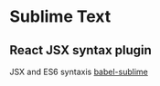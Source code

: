 # Sublime Text

## React JSX syntax plugin

JSX and ES6 syntaxis [babel-sublime](https://github.com/babel/babel-sublime)
